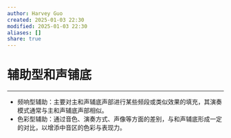 ```yaml
---
author: Harvey Guo
created: 2025-01-03 22:30
modified: 2025-01-03 22:30
aliases: []
share: true
---
```

# 辅助型和声铺底
---
- 频响型辅助：主要对主和声辅底声部进行某些频段或类似效果的填充，其演奏模式通常与主和声辅底声部相似。
- 色彩型辅助：通过音色、演奏方式、声像等方面的差别，与和声辅底形成一定的对比，以增添中音区的色彩与表现力。
